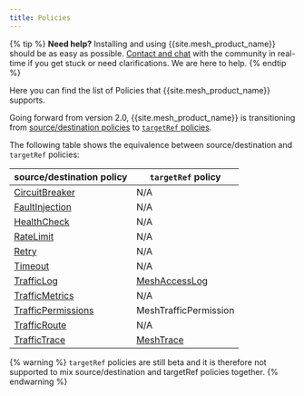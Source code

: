 ```yaml
---
title: Policies
---
```


{% tip %}
**Need help?** Installing and using {{site.mesh_product_name}} should be as easy as possible. [Contact and chat](/community) with the community in real-time if you get stuck or need clarifications. We are here to help.
{% endtip %}

Here you can find the list of Policies that {{site.mesh_product_name}} supports.

Going forward from version 2.0, {{site.mesh_product_name}} is transitioning from [source/destination policies](../general-notes-about-kuma-policies) to [`targetRef` policies](../targetref). 

The following table shows the equivalence between source/destination and `targetRef` policies:

| source/destination policy                    | `targetRef` policy                |
|----------------------------------------------|-----------------------------------|
| [CircuitBreaker](../circuit-breaker)         | N/A                               |
| [FaultInjection](../fault-injection)         | N/A                               |
| [HealthCheck](../health-check)               | N/A                               |
| [RateLimit](../rate-limit)                   | N/A                               |
| [Retry](../retry)                            | N/A                               |
| [Timeout](../timeout)                        | N/A                               |
| [TrafficLog](../traffic-log)                 | [MeshAccessLog](../meshaccesslog) |
| [TrafficMetrics](../traffic-metrics)         | N/A                               |
| [TrafficPermissions](../traffic-permissions) | MeshTrafficPermission             |
| [TrafficRoute](../traffic-route)             | N/A                               |
| [TrafficTrace](../traffic-trace)             | [MeshTrace](../meshtrace)         |

{% warning %}
`targetRef` policies are still beta and it is therefore not supported to mix source/destination and targetRef policies together.
{% endwarning %}
